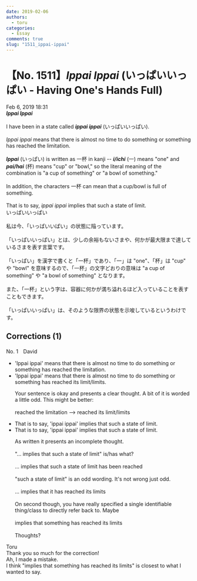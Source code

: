 ```yaml
---
date: 2019-02-06
authors:
  - toru
categories:
  - Essay
comments: true
slug: "1511_ippai-ippai"
---
```


# 【No. 1511】<strong><em>Ippai Ippai</em></strong> (いっぱいいっぱい - Having One's Hands Full)
<div class="date">Feb 6, 2019 18:31</div>
<div id="post"><div id="body_show_ori">
<strong><em>Ippai Ippai</em></strong><br/><br/>I have been in a state called <strong><em>ippai ippai</em></strong> (いっぱいいっぱい).<br/><br/><em>Ippai ippai</em> means that there is almost no time to do something or something has reached the limitation.<br/><br/><strong><em>Ippai</em></strong> (いっぱい) is written as 一杯 in kanji -- <strong><em>i/ichi</em></strong> (一) means "one" and <strong><em>pai/hai</em></strong> (杯) means "cup" or "bowl," so the literal meaning of the combination is "a cup of something" or "a bowl of something."<br/><br/>In addition, the characters 一杯 can mean that a cup/bowl is full of something.<br/><br/>That is to say, <em>ippai ippai</em> implies that such a state of limit.
</div></div>

<!-- more -->

<div id="post_ja"><div id="body_show_mo">
いっぱいいっぱい<br/><br/>私は今、「いっぱいいぱい」の状態に陥っています。<br/><br/>「いっぱいいっぱい」とは、少しの余裕もないさまや、何かが最大限まで達しているさまを表す言葉です。<br/><br/>「いっぱい」を漢字で書くと「一杯」であり、「一」は "one"、「杯」は "cup" や "bowl" を意味するので、「一杯」の文字どおりの意味は "a cup of something" や "a bowl of something" となります。<br/><br/>また、「一杯」という字は、容器に何かが満ち溢れるほど入っていることを表すこともできます。<br/><br/>「いっぱいいっぱい」は、そのような限界の状態を示唆しているというわけです。
</div></div>

## Corrections (1)
<div id="block"><div class="first_name"> No. 1　<span class="just_name">David</span></div><div id="block2">
<ul class="correction_field">
<li class="incorrect">'Ippai ippai' means that there is almost no time to do something or something has reached the limitation.</li>
<li class="corrected correct">
'Ippai ippai' means that there is almost no time to do something or something has reached its limit/limits.
<p class="correction_comment">Your sentence is okay and presents a clear thought. A bit of it is worded a little odd. This might be better:<br/><br/>reached the limitation --&gt; reached its limit/limits</p>
</li>
</ul>
<ul class="correction_field">
<li class="incorrect">That is to say, 'ippai ippai' implies that such a state of limit.</li>
<li class="corrected correct">
That is to say, 'ippai ippai' implies that such a state of limit.
<p class="correction_comment">As written it presents an incomplete thought. <br/><br/>"... implies that such a state of limit" is/has what?<br/><br/>... implies that such a state of limit has been reached<br/><br/>"such a state of limit" is an odd wording. It's not wrong just odd.<br/><br/>... implies that it has reached its limits <br/><br/>On second though, you have really specified a single identifiable thing/class to directly refer back to.  Maybe<br/><br/>implies that something has reached its limits<br/><br/>Thoughts?</p>
</li>
</ul>
</div><div class="name"><span class="just_name">Toru</span><br>
Thank you so much for the correction!<br/>Ah, I made a mistake.<br/>I think "implies that something has reached its limits" is closest to what I wanted to say.
</div>
</div>
